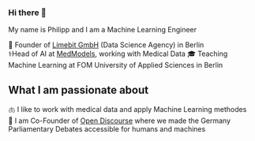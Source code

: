 ### Hi there 👋

My name is Philipp and I am a Machine Learning Engineer

:office: Founder of [Limebit GmbH](https://limebit.de/) (Data Science Agency) in Berlin  
⚕️Head of AI at [MedModels](https://medmodels.de/), working with Medical Data
🎓 Teaching Machine Learning at FOM University of Applied Sciences in Berlin  

## What I am passionate about

🫁 I like to work with medical data and apply Machine Learning methodes  
💬 I am Co-Founder of [Open Discourse](https://opendiscourse.de/) where we made the Germany Parliamentary Debates accessible for humans and machines
